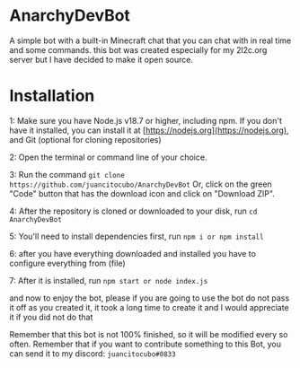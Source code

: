 # AnarchyDevBot


A simple bot with a built-in Minecraft chat that you can chat with in real time and some commands.
this bot was created especially for my 2l2c.org server but I have decided to make it open source.


# Installation

1: Make sure you have Node.js v18.7 or higher, including npm. If you don't have it installed, you can install it at [https://nodejs.org](https://nodejs.org), and Git (optional for cloning repositories)

2: Open the terminal or command line of your choice.

3: Run the command `git clone https://github.com/juancitocubo/AnarchyDevBot` 
Or, click on the green "Code" button that has the download icon and click on "Download ZIP".

4: After the repository is cloned or downloaded to your disk, run `cd AnarchyDevBot`

5: You'll need to install dependencies first, run `npm i or npm install`

6: after you have everything downloaded and installed you have to configure everything from (file)

7: After it is installed, run `npm start or node index.js`

and now to enjoy the bot, please if you are going to use the bot do not pass it off as you created it, it took a long time to create it and I would appreciate it if you did not do that

Remember that this bot is not 100% finished, so it will be modified every so often. Remember that if you want to contribute something to this Bot, you can send it to my discord:
 `juancitocubo#0833`